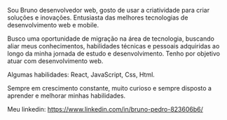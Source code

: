 Sou Bruno desenvolvedor web, gosto de usar a criatividade para criar soluções e inovações. Entusiasta das melhores tecnologias de desenvolvimento web e mobile.

Busco uma oportunidade de migração na área de tecnologia, buscando aliar meus conhecimentos, habilidades técnicas e pessoais adquiridas ao longo da minha jornada de estudo e desenvolvimento. Tenho por objetivo atuar com desenvolvimento web.

Algumas habilidades: React, JavaScript, Css, Html.

Sempre em crescimento constante, muito curioso e sempre disposto a aprender e melhorar minhas habilidades.


Meu linkedin: https://www.linkedin.com/in/bruno-pedro-823606b6/
